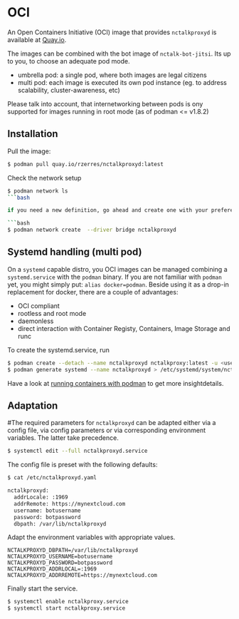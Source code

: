 # OCI

An Open Containers Initiative (OCI) image that provides `nctalkproxyd` is available at
[Quay.io](https://quay.io/rzerres/nctalkproxyd).

The images can be combined with the bot image of `nctalk-bot-jitsi`. Its up to you, to
choose an adequate pod mode.

* umbrella pod: a single pod, where both images are legal citizens
* multi pod:  each image is executed its own pod instance (eg. to address scalability, cluster-awareness, etc)

Please talk into account, that internetworking between pods is ony supported for images running in root mode
(as of podman <= v1.8.2)

## Installation

Pull the image:

```bash
$ podman pull quay.io/rzerres/nctalkproxyd:latest
```

Check the network setup

```bash
$ podman network ls
```bash

if you need a new definition, go ahead and create one with your prefered driver (default: "bridge")

```bash
$ podman network create  --driver bridge nctalkproxyd
```

## Systemd handling (multi pod)

On a `systemd` capable distro, you OCI images can be managed combining a `systemd.service` with the `podman`
binary. If you are not familiar with `podman` yet, you might simply put: `alias docker=podman`. Beside using
it as a drop-in replacement for docker, there are a couple of advantages:

- OCI compliant
- rootless and root mode
- daemonless
- direct interaction with Container Registy, Containers, Image Storage and runc

To create the systemd.service, run

```bash
$ podman create --detach --name nctalkproxyd nctalkproxy:latest -u <username> -p <password> -r "https://your.nextcloud.url"
$ podman generate systemd --name nctalkproxyd > /etc/systemd/system/nctalkproxyd.service
```

Have a look at [running containers with podman](https://www.redhat.com/sysadmin/podman-shareable-systemd-services)
to get more insightdetails.

## Adaptation

#The required parameters for `nctalkproxyd` can be adapted either via a config file, via config
parameters or via corresponding environment variables. The latter take precedence.

```bash
$ systemctl edit --full nctalkproxyd.service
```

The config file is preset with the following defaults:

```bash
$ cat /etc/nctalkproxyd.yaml

nctalkproxyd:
  addrLocale: :1969
  addrRemote: https://mynextcloud.com
  username: botusername
  password: botpassword
  dbpath: /var/lib/nctalkproxyd
```

Adapt the environment variables with appropriate values.

```env
NCTALKPROXYD_DBPATH=/var/lib/nctalkproxyd
NCTALKPROXYD_USERNAME=botusername
NCTALKPROXYD_PASSWORD=botpassword
NCTALKPROXYD_ADDRLOCAL=:1969
NCTALKPROXYD_ADDRREMOTE=https://mynextcloud.com
```

Finally start the service.

```bash
$ systemctl enable nctalkproxy.service
$ systemctl start nctalkproxy.service
```

